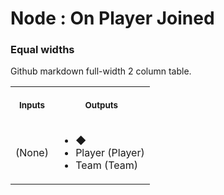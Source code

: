# Node : On Player Joined



### Equal widths

Github markdown full-width 2 column table.

<table>
<tr>
<th>
<img width="50%" height="1px">
<p> 
<small>
Inputs
</small>
</p>
</th>
<th>
<img width="50%" height="1">
<p> 
<small>
Outputs
</small>
</p>
</th>
</tr>
<tr>
<td>
(None)
</td>
<td>
<ul>
  <li>◆</li>
  <li>Player (Player)</li>
  <li>Team (Team)</li>
</ul>
</td>
</tr>
</table>
